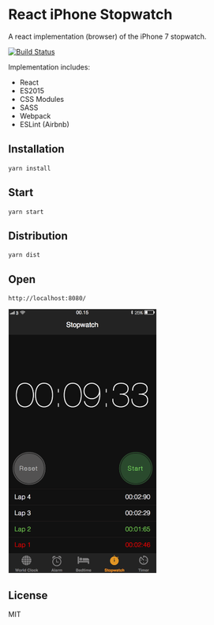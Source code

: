 # React iPhone Stopwatch
A react implementation (browser) of the iPhone 7 stopwatch.

[![Build Status](https://travis-ci.com/paulgain/react-iphone-stopwatch.svg?branch=master)](https://travis-ci.com/paulgain/react-iphone-stopwatch)

Implementation includes:
 * React
 * ES2015
 * CSS Modules 
 * SASS
 * Webpack
 * ESLint (Airbnb)

## Installation
    yarn install
  
## Start
    yarn start    

## Distribution
    yarn dist

## Open
    http://localhost:8080/
          
<img src="/src/assets/img/iphone-stopwatch.png" alt="a screenshot of an iPhone 7 stopwatch" width="300"/> 
    
## License

MIT
